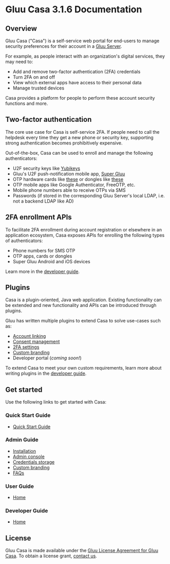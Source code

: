# Gluu Casa 3.1.6 Documentation

## Overview

Gluu Casa ("Casa") is a self-service web portal for end-users to manage security preferences for their account in a [Gluu Server](https://gluu.org/docs/ce). 

For example, as people interact with an organization's digital services, they may need to:

- Add and remove two-factor authentication (2FA) credentials
- Turn 2FA on and off
- View which external apps have access to their personal data
- Manage trusted devices   

Casa provides a platform for people to perform these account security functions and more. 

## Two-factor authentication

The core use case for Casa is self-service 2FA. If people need to call the helpdesk every time they get a new phone or security key, supporting strong authentication becomes prohibitively expensive. 

Out-of-the-box, Casa can be used to enroll and manage the following authenticators:    

- U2F security keys like [Yubikeys](https://www.yubico.com/products/yubikey-hardware/)       
- Gluu's U2F push-notification mobile app, [Super Gluu](https://super.gluu.org)    
- OTP hardware cards like [these](https://www.ftsafe.com/products/OTP/Display_Card) or dongles like [these](https://www.ftsafe.com/Products/OTP/Single_Button_OTP)      
- OTP mobile apps like Google Authenticator, FreeOTP, etc.       
- Mobile phone numbers able to receive OTPs via SMS   
- Passwords (if stored in the corresponding Gluu Server's local LDAP, i.e. not a backend LDAP like AD)      

## 2FA enrollment APIs

To facilitate 2FA enrollment during account registration or elsewhere in an application ecosystem, Casa exposes APIs for enrolling the following types of authenticators:   

- Phone numbers for SMS OTP   
- OTP apps, cards or dongles        
- Super Gluu Android and iOS devices        

Learn more in the [developer guide](./developer/index.md#apis-for-credential-enrollment).  

## Plugins

Casa is a plugin-oriented, Java web application. Existing functionality can be extended and new functionality and APIs can be introduced through plugins. 

Gluu has written multiple plugins to extend Casa to solve use-cases such as:

- [Account linking](./plugins/account-linking.md)  
- [Consent management](./plugins/consent-management.md) 
- [2FA settings](./plugins/2fa-settings.md)  
- [Custom branding](./plugins/custom-branding.md)  
- Developer portal (*coming soon!*)     

To extend Casa to meet your own custom requirements, learn more about writing plugins in the [developer guide](./developer/index.md).

## Get started

Use the following links to get started with Casa:  

### Quick Start Guide

  - [Quick Start Guide](./installation/quick-start.md)   

### Admin Guide

  - [Installation](./administration/installation.md)
  - [Admin console](./administration/admin-console.md)
  - [Credentials storage](./administration/credentials-stored.md)        
  - [Custom branding](./administration/custom-branding.md)        
  - [FAQs](./administration/faq.md)            

### User Guide

- [Home](./user-guide.md)

### Developer Guide

- [Home](./developer/index.md)

## License
Gluu Casa is made available under the [Gluu License Agreement for Gluu Casa](https://github.com/GluuFederation/casa/blob/master/LICENSE.md). To obtain a license grant, [contact us](https://gluu.org/contact). 

